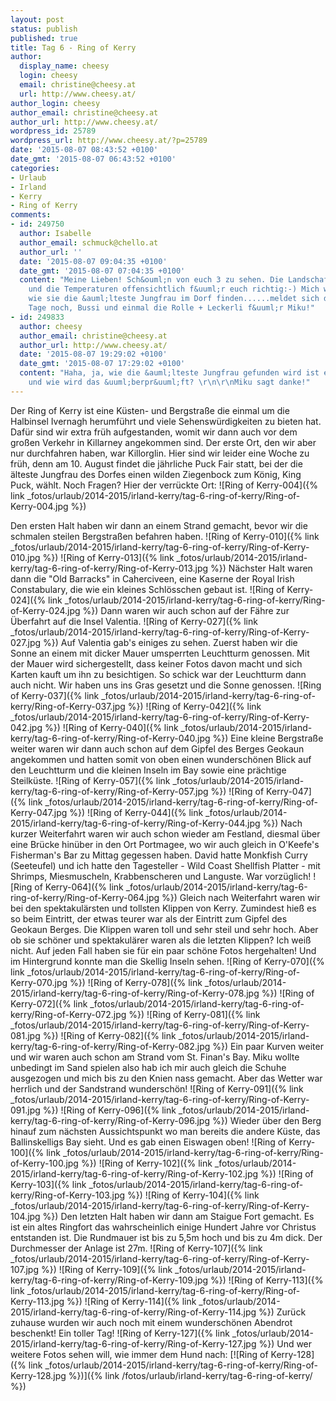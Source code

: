 ```yaml
---
layout: post
status: publish
published: true
title: Tag 6 - Ring of Kerry
author:
  display_name: cheesy
  login: cheesy
  email: christine@cheesy.at
  url: http://www.cheesy.at/
author_login: cheesy
author_email: christine@cheesy.at
author_url: http://www.cheesy.at/
wordpress_id: 25789
wordpress_url: http://www.cheesy.at/?p=25789
date: '2015-08-07 08:43:52 +0100'
date_gmt: '2015-08-07 06:43:52 +0100'
categories:
- Urlaub
- Irland
- Kerry
- Ring of Kerry
comments:
- id: 249750
  author: Isabelle
  author_email: schmuck@chello.at
  author_url: ''
  date: '2015-08-07 09:04:35 +0100'
  date_gmt: '2015-08-07 07:04:35 +0100'
  content: "Meine Lieben! Sch&ouml;n von euch 3 zu sehen. Die Landschaft ist atemberaubend
    und die Temperaturen offensichtlich f&uuml;r euch richtig:-) Mich w&uuml;rde interessieren,
    wie sie die &auml;lteste Jungfrau im Dorf finden......meldet sich da jemand freiwillig?\r\nSch&ouml;nen
    Tage noch, Bussi und einmal die Rolle + Leckerli f&uuml;r Miku!"
- id: 249833
  author: cheesy
  author_email: christine@cheesy.at
  author_url: http://www.cheesy.at/
  date: '2015-08-07 19:29:02 +0100'
  date_gmt: '2015-08-07 17:29:02 +0100'
  content: "Haha, ja, wie die &auml;lteste Jungfrau gefunden wird ist eine gute Frage...
    und wie wird das &uuml;berpr&uuml;ft? \r\n\r\nMiku sagt danke!"
---
```

Der Ring of Kerry ist eine Küsten- und Bergstraße die einmal um die Halbinsel Ivernagh herumführt und viele Sehenswürdigkeiten zu bieten hat. Dafür sind wir extra früh aufgestanden, womit wir dann auch vor dem großen Verkehr in Killarney angekommen sind. Der erste Ort, den wir aber nur durchfahren haben, war Killorglin. Hier sind wir leider eine Woche zu früh, denn am 10. August findet die jährliche Puck Fair statt, bei der die älteste Jungfrau des Dorfes einen wilden Ziegenbock zum König, King Puck, wählt. Noch Fragen? Hier der verrückte Ort:
![Ring of Kerry-004]({% link _fotos/urlaub/2014-2015/irland-kerry/tag-6-ring-of-kerry/Ring-of-Kerry-004.jpg %})
<!--more-->
Den ersten Halt haben wir dann an einem Strand gemacht, bevor wir die schmalen steilen Bergstraßen befahren haben.
![Ring of Kerry-010]({% link _fotos/urlaub/2014-2015/irland-kerry/tag-6-ring-of-kerry/Ring-of-Kerry-010.jpg %})
 ![Ring of Kerry-013]({% link _fotos/urlaub/2014-2015/irland-kerry/tag-6-ring-of-kerry/Ring-of-Kerry-013.jpg %})
Nächster Halt waren dann die "Old Barracks" in Caherciveen, eine Kaserne der Royal Irish Constabulary, die wie ein kleines Schlösschen gebaut ist.
![Ring of Kerry-024]({% link _fotos/urlaub/2014-2015/irland-kerry/tag-6-ring-of-kerry/Ring-of-Kerry-024.jpg %})
Dann waren wir auch schon auf der Fähre zur Überfahrt auf die Insel Valentia.
![Ring of Kerry-027]({% link _fotos/urlaub/2014-2015/irland-kerry/tag-6-ring-of-kerry/Ring-of-Kerry-027.jpg %})
Auf Valentia gab's einiges zu sehen. Zuerst haben wir die Sonne an einem mit dicker Mauer umsperrten Leuchtturm genossen. Mit der Mauer wird sichergestellt, dass keiner Fotos davon macht und sich Karten kauft um ihn zu besichtigen. So schick war der Leuchtturm dann auch nicht. Wir haben uns ins Gras gesetzt und die Sonne genossen.
![Ring of Kerry-037]({% link _fotos/urlaub/2014-2015/irland-kerry/tag-6-ring-of-kerry/Ring-of-Kerry-037.jpg %})
 ![Ring of Kerry-042]({% link _fotos/urlaub/2014-2015/irland-kerry/tag-6-ring-of-kerry/Ring-of-Kerry-042.jpg %})
 ![Ring of Kerry-040]({% link _fotos/urlaub/2014-2015/irland-kerry/tag-6-ring-of-kerry/Ring-of-Kerry-040.jpg %})
Eine kleine Bergstraße weiter waren wir dann auch schon auf dem Gipfel des Berges Geokaun angekommen und hatten somit von oben einen wunderschönen Blick auf den Leuchtturm und die kleinen Inseln im Bay sowie eine prächtige Steilküste.
![Ring of Kerry-057]({% link _fotos/urlaub/2014-2015/irland-kerry/tag-6-ring-of-kerry/Ring-of-Kerry-057.jpg %})
 ![Ring of Kerry-047]({% link _fotos/urlaub/2014-2015/irland-kerry/tag-6-ring-of-kerry/Ring-of-Kerry-047.jpg %})
 ![Ring of Kerry-044]({% link _fotos/urlaub/2014-2015/irland-kerry/tag-6-ring-of-kerry/Ring-of-Kerry-044.jpg %})
Nach kurzer Weiterfahrt waren wir auch schon wieder am Festland, diesmal über eine Brücke hinüber in den Ort Portmagee, wo wir auch gleich in O'Keefe's Fisherman's Bar zu Mittag gegessen haben. David hatte Monkfish Curry (Seeteufel) und ich hatte den Tagesteller - Wild Coast Shellfish Platter - mit Shrimps, Miesmuscheln, Krabbenscheren und Languste. War vorzüglich!
![Ring of Kerry-064]({% link _fotos/urlaub/2014-2015/irland-kerry/tag-6-ring-of-kerry/Ring-of-Kerry-064.jpg %})
Gleich nach Weiterfahrt waren wir bei den spektakulärsten und tollsten Klippen von Kerry. Zumindest hieß es so beim Eintritt, der etwas teurer war als der Eintritt zum Gipfel des Geokaun Berges. Die Klippen waren toll und sehr steil und sehr hoch. Aber ob sie schöner und spektakulärer waren als die letzten Klippen? Ich weiß nicht. Auf jeden Fall haben sie für ein paar schöne Fotos hergehalten! Und im Hintergrund konnte man die Skellig Inseln sehen.
![Ring of Kerry-070]({% link _fotos/urlaub/2014-2015/irland-kerry/tag-6-ring-of-kerry/Ring-of-Kerry-070.jpg %})
 ![Ring of Kerry-078]({% link _fotos/urlaub/2014-2015/irland-kerry/tag-6-ring-of-kerry/Ring-of-Kerry-078.jpg %})
 ![Ring of Kerry-072]({% link _fotos/urlaub/2014-2015/irland-kerry/tag-6-ring-of-kerry/Ring-of-Kerry-072.jpg %})
 ![Ring of Kerry-081]({% link _fotos/urlaub/2014-2015/irland-kerry/tag-6-ring-of-kerry/Ring-of-Kerry-081.jpg %})
 ![Ring of Kerry-082]({% link _fotos/urlaub/2014-2015/irland-kerry/tag-6-ring-of-kerry/Ring-of-Kerry-082.jpg %})
Ein paar Kurven weiter und wir waren auch schon am Strand vom St. Finan's Bay. Miku wollte unbedingt im Sand spielen also hab ich mir auch gleich die Schuhe ausgezogen und mich bis zu den Knien nass gemacht. Aber das Wetter war herrlich und der Sandstrand wunderschön!
![Ring of Kerry-091]({% link _fotos/urlaub/2014-2015/irland-kerry/tag-6-ring-of-kerry/Ring-of-Kerry-091.jpg %})
 ![Ring of Kerry-096]({% link _fotos/urlaub/2014-2015/irland-kerry/tag-6-ring-of-kerry/Ring-of-Kerry-096.jpg %})
Wieder über den Berg hinauf zum nächsten Aussichtspunkt wo man bereits die andere Küste, das Ballinskelligs Bay sieht. Und es gab einen Eiswagen oben!
![Ring of Kerry-100]({% link _fotos/urlaub/2014-2015/irland-kerry/tag-6-ring-of-kerry/Ring-of-Kerry-100.jpg %})
 ![Ring of Kerry-102]({% link _fotos/urlaub/2014-2015/irland-kerry/tag-6-ring-of-kerry/Ring-of-Kerry-102.jpg %})
 ![Ring of Kerry-103]({% link _fotos/urlaub/2014-2015/irland-kerry/tag-6-ring-of-kerry/Ring-of-Kerry-103.jpg %})
 ![Ring of Kerry-104]({% link _fotos/urlaub/2014-2015/irland-kerry/tag-6-ring-of-kerry/Ring-of-Kerry-104.jpg %})
Den letzten Halt haben wir dann am Staigue Fort gemacht. Es ist ein altes Ringfort das wahrscheinlich einige Hundert Jahre vor Christus entstanden ist. Die Rundmauer ist bis zu 5,5m hoch und bis zu 4m dick. Der Durchmesser der Anlage ist 27m.
![Ring of Kerry-107]({% link _fotos/urlaub/2014-2015/irland-kerry/tag-6-ring-of-kerry/Ring-of-Kerry-107.jpg %})
 ![Ring of Kerry-109]({% link _fotos/urlaub/2014-2015/irland-kerry/tag-6-ring-of-kerry/Ring-of-Kerry-109.jpg %})
 ![Ring of Kerry-113]({% link _fotos/urlaub/2014-2015/irland-kerry/tag-6-ring-of-kerry/Ring-of-Kerry-113.jpg %})
 ![Ring of Kerry-114]({% link _fotos/urlaub/2014-2015/irland-kerry/tag-6-ring-of-kerry/Ring-of-Kerry-114.jpg %})
Zurück zuhause wurden wir auch noch mit einem wunderschönen Abendrot beschenkt! Ein toller Tag!
![Ring of Kerry-127]({% link _fotos/urlaub/2014-2015/irland-kerry/tag-6-ring-of-kerry/Ring-of-Kerry-127.jpg %})
Und wer weitere Fotos sehen will, wie immer dem Hund nach:
[![Ring of Kerry-128]({% link _fotos/urlaub/2014-2015/irland-kerry/tag-6-ring-of-kerry/Ring-of-Kerry-128.jpg %})]({% link /fotos/urlaub/irland-kerry/tag-6-ring-of-kerry/ %})
